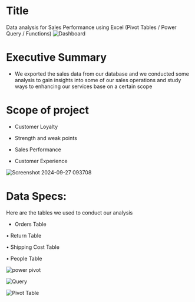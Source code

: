 # Title
Data analysis for Sales Performance using Excel (Pivot Tables / Power Query / Functions)
![Dashboard](https://github.com/user-attachments/assets/322b7e44-5d82-4148-842a-05dbc73642a9)


# Executive Summary 
 -  We exported the sales data from our database and we conducted some analysis to gain insights into some of our sales operations and study ways to enhancing our services base on a certain scope

# Scope of project
-  Customer Loyalty
  
-  Strength and weak points
  
-  Sales Performance
  
-  Customer Experience


![Screenshot 2024-09-27 093708](https://github.com/user-attachments/assets/cb32a33b-192a-4ab2-8d03-a34d2a02e812)

# Data Specs:
 Here are the tables we used to conduct our analysis
-  Orders Table

•	Return Table

•	Shipping Cost Table 

•	People Table

![power pivot](https://github.com/user-attachments/assets/96bc2521-5e2b-4edd-89b6-93e65919701d)



![Query](https://github.com/user-attachments/assets/a5652ef2-c48c-4cff-8b6a-f21cd4a1ec1b)



![Pivot Table ](https://github.com/user-attachments/assets/66d7f96d-0f38-4c3e-b186-8f7fb8b1233c)




